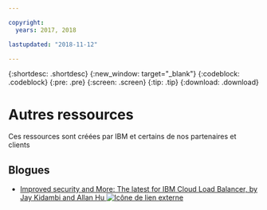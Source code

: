 ```yaml
---

copyright:
  years: 2017, 2018

lastupdated: "2018-11-12"

---
```


{:shortdesc: .shortdesc}
{:new_window: target="_blank"}
{:codeblock: .codeblock}
{:pre: .pre}
{:screen: .screen}
{:tip: .tip}
{:download: .download}

# Autres ressources

Ces ressources sont créées par IBM et certains de nos partenaires et clients

## Blogues

 * [Improved security and More: The latest for IBM Cloud Load Balancer, by Jay Kidambi and Allan Hu ![Icône de lien externe](../../icons/launch-glyph.svg "Icône de lien externe")](https://www.ibm.com/blogs/bluemix/2018/04/updates-cloud-load-balancer/)
